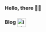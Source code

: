 ### Hello, there 👋👋
 
### Blog  <a href="https://kevinw3i.github.io/" target="blank"><img align="center" src="https://upload.wikimedia.org/wikipedia/commons/thumb/3/31/Blogger.svg/180px-Blogger.svg.png" alt="ishandeveloper" height="28" width="28" /></a>
<!--
**Kevinw3i/Kevinw3i** is a ✨ _special_ ✨ repository because its `README.md` (this file) appears on your GitHub profile.
  
Here are some ideas to get you started:  
 
- 🔭 I’m currently working on ... 
- 🌱 I’m currently learning ...   
- 👯 I’m looking to collaborate on ...  
- 🤔 I’m looking for help with ...
- 💬 Ask me about ...
- 📫 How to reach me: ...
- 😄 Pronouns: ... 
- ⚡ Fun fact: ...
-->
 
&nbsp;&nbsp;&nbsp;&nbsp;
<!--
## 📈 GitHub Stats
[![Anurag's github stats](https://github-readme-stats.vercel.app/api?username=Kevinw3i&theme=tokyonight)](https://github.com/anuraghazra/github-readme-stats)  &nbsp;&nbsp;&nbsp;&nbsp; 
<!--
[![Top Langs](https://github-readme-stats.vercel.app/api/top-langs/?username=Kevinw3i&layout=compact&theme=tokyonight)](https://github.com/anuraghazra/github-readme-stats)
-->
<!--
## 🎊 Recent Side projects
![Customized Card](https://github-readme-stats.vercel.app/api/pin?username=Kevinw3i&repo=PMasterProject&title_color=fff&icon_color=f9f9f9&text_color=9f9f9f&bg_color=151515)

## 📫 How to reach me
 -->
<!--
<p align="center">
<a href="https://k3vinwei.blogspot.com/" target="blank"><img align="center" src="https://upload.wikimedia.org/wikipedia/commons/thumb/3/31/Blogger.svg/180px-Blogger.svg.png" alt="ishandeveloper" height="28" width="28" /></a>&nbsp;&nbsp;&nbsp;&nbsp;
-->
<!--
<p align="center">
<a href="https://kevinw3i.github.io/" target="blank"><img align="center" src="https://upload.wikimedia.org/wikipedia/commons/thumb/3/31/Blogger.svg/180px-Blogger.svg.png" alt="ishandeveloper" height="28" width="28" /></a>&nbsp;&nbsp;&nbsp;&nbsp;
-->
 <!--
<a href="https://www.linkedin.com/in/kevin-zhao-131710154/" target="blank"><img align="center" src="https://cdn.jsdelivr.net/npm/simple-icons@3.0.1/icons/linkedin.svg" alt="ishandeveloper" height="28" width="28" /></a>&nbsp;&nbsp;&nbsp;&nbsp;
-->
<!--
<a href="https://stackoverflow.com/users/14460199/kevin" target="blank"><img align="center" src="https://cdn.jsdelivr.net/npm/simple-icons@3.0.1/icons/stackoverflow.svg" alt="users/13219775/ishandeveloper" height="28" width="28" /></a>&nbsp;&nbsp;&nbsp;&nbsp;

<a href="https://www.instagram.com/k3vinwei/?hl=zh-tw" target="blank"><img align="center" src="https://cdn.jsdelivr.net/npm/simple-icons@3.0.1/icons/instagram.svg" alt="developer.ishan" height="28" width="28" /></a>&nbsp;&nbsp;&nbsp;&nbsp;
-->

 <!--
 <a href="https://www.cakeresume.com/kevin-w" target="blank"><img align="center" src="https://www.cakeresume.com/favicons/favicon.ico" alt="developer.ishan" height="28" width="28" /></a>&nbsp;&nbsp;&nbsp;&nbsp;
-->
</p>  
